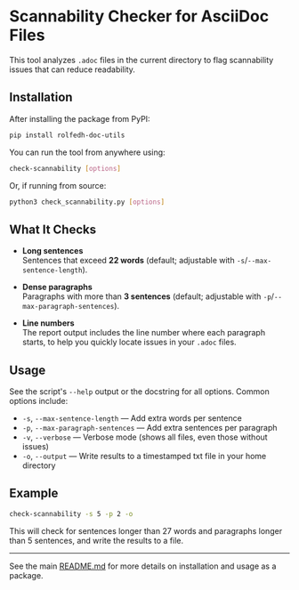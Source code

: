 # Scannability Checker for AsciiDoc Files

This tool analyzes `.adoc` files in the current directory to flag scannability issues that can reduce readability.

## Installation

After installing the package from PyPI:

```sh
pip install rolfedh-doc-utils
```

You can run the tool from anywhere using:

```sh
check-scannability [options]
```

Or, if running from source:

```sh
python3 check_scannability.py [options]
```

## What It Checks

- **Long sentences**  
  Sentences that exceed **22 words** (default; adjustable with `-s`/`--max-sentence-length`).

- **Dense paragraphs**  
  Paragraphs with more than **3 sentences** (default; adjustable with `-p`/`--max-paragraph-sentences`).

- **Line numbers**  
  The report output includes the line number where each paragraph starts, to help you quickly locate issues in your `.adoc` files.

## Usage

See the script's `--help` output or the docstring for all options. Common options include:

- `-s`, `--max-sentence-length` — Add extra words per sentence
- `-p`, `--max-paragraph-sentences` — Add extra sentences per paragraph
- `-v`, `--verbose` — Verbose mode (shows all files, even those without issues)
- `-o`, `--output` — Write results to a timestamped txt file in your home directory

## Example

```sh
check-scannability -s 5 -p 2 -o
```

This will check for sentences longer than 27 words and paragraphs longer than 5 sentences, and write the results to a file.

---

See the main [README.md](README.md) for more details on installation and usage as a package.
